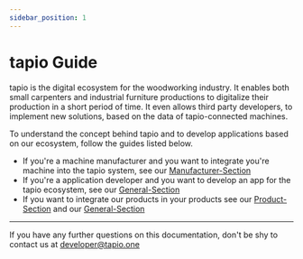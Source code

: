 ```yaml
---
sidebar_position: 1
---
```


# tapio Guide

tapio is the digital ecosystem for the woodworking industry. It enables both small carpenters and industrial furniture productions to digitalize their production in a short period of time. It even allows third party developers, to implement new solutions, based on the data of tapio-connected machines.

To understand the concept behind tapio and to develop applications based on our ecosystem, follow the guides listed below.

* If you're a machine manufacturer and you want to integrate you're machine into the tapio system, see our [Manufacturer-Section](./manufacturer/)
* If you're a application developer and you want to develop an app for the tapio ecosystem, see our [General-Section](./general/)
* If you want to integrate our products in your products see our [Product-Section](./products/) and our [General-Section](./general/)

______

If you have any further questions on this documentation, don't be shy to contact us at [developer@tapio.one](mailto:developer@tapio.one)

